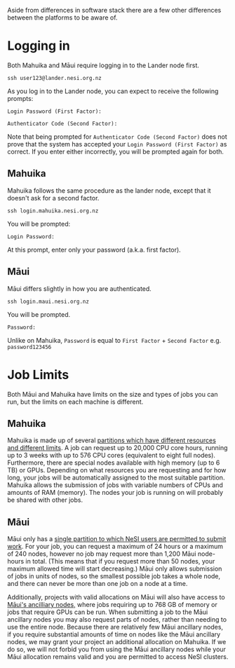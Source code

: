 Aside from differences in software stack there are a few other
differences between the platforms to be aware of.

# Logging in

Both Mahuika and Māui require logging in to the Lander node first.

    ssh user123@lander.nesi.org.nz

As you log in to the Lander node, you can expect to receive the
following prompts:

    Login Password (First Factor):

    Authenticator Code (Second Factor):

Note that being prompted for `Authenticator Code (Second Factor)` does
not prove that the system has accepted your
`Login Password (First Factor)` as correct. If you enter either
incorrectly, you will be prompted again for both.

## Mahuika

Mahuika follows the same procedure as the lander node, except that it
doesn't ask for a second factor.

    ssh login.mahuika.nesi.org.nz

You will be prompted:

    Login Password:

At this prompt, enter only your password (a.k.a. first factor).

## Māui

Māui differs slightly in how you are authenticated.

    ssh login.maui.nesi.org.nz

You will be prompted.

    Password:

Unlike on Mahuika, `Password` is equal to `First Factor` +
`Second Factor` e.g. `password123456`

# Job Limits

Both Māui and Mahuika have limits on the size and types of jobs you can
run, but the limits on each machine is different.

## Mahuika

Mahuika is made up of several [partitions which have different resources
and different
limits](https://support.nesi.org.nz/hc/en-gb/articles/360000204076). A
job can request up to 20,000 CPU core hours, running up to 3 weeks with
up to 576 CPU cores (equivalent to eight full nodes). Furthermore, there
are special nodes available with high memory (up to 6 TB) or GPUs.
Depending on what resources you are requesting and for how long, your
jobs will be automatically assigned to the most suitable partition.
Mahuika allows the submission of jobs with variable numbers of CPUs and
amounts of RAM (memory). The nodes your job is running on will probably
be shared with other jobs.

## Māui

Māui only has a [single partition to which NeSI users are permitted to
submit
work](https://support.nesi.org.nz/hc/en-gb/articles/360000204116). For
your job, you can request a maximum of 24 hours or a maximum of 240
nodes, however no job may request more than 1,200 Māui node-hours in
total. (This means that if you request more than 50 nodes, your maximum
allowed time will start decreasing.) Māui only allows submission of jobs
in units of nodes, so the smallest possible job takes a whole node, and
there can never be more than one job on a node at a time.

Additionally, projects with valid allocations on Māui will also have
access to [Māui's ancilliary
nodes,](https://support.nesi.org.nz/hc/en-gb/articles/360000203776)
where jobs requiring up to 768 GB of memory or jobs that require GPUs
can be run. When submitting a job to the Māui ancillary nodes you may
also request parts of nodes, rather than needing to use the entire node.
Because there are relatively few Māui ancillary nodes, if you require
substantial amounts of time on nodes like the Māui ancillary nodes, we
may grant your project an additional allocation on Mahuika. If we do so,
we will not forbid you from using the Māui ancillary nodes while your
Māui allocation remains valid and you are permitted to access NeSI
clusters.
